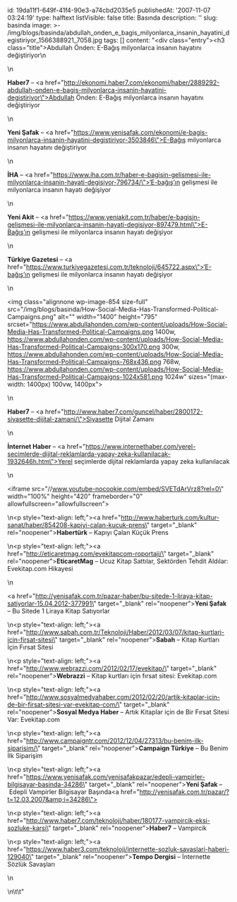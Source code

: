 id: 19da11f1-649f-41f4-90e3-a74cbd2035e5
publishedAt: '2007-11-07 03:24:19'
type: halftext
listVisible: false
title: Basında
description: ''
slug: basinda
image: >-
  /img/blogs/basinda/abdullah_onden_e_bagis_milyonlarca_insanin_hayatini_degistiriyor_1566388921_7058.jpg
tags: []
content: "<div class=\"entry\"><h3 class=\"title\">Abdullah Önden: E-Bağış milyonlarca insanın hayatını değiştiriyor</h3>\n<p></p>\n<p><strong>Haber7</strong> –&nbsp;<a href=\"http://ekonomi.haber7.com/ekonomi/haber/2889292-abdullah-onden-e-bagis-milyonlarca-insanin-hayatini-degistiriyor\">Abdullah Önden: E-Bağış milyonlarca insanın hayatını değiştiriyor</a></p>\n<p><strong>Yeni Şafak</strong> – <a href=\"https://www.yenisafak.com/ekonomi/e-bagis-milyonlarca-insanin-hayatini-degistiriyor-3503846\">E-Bağış milyonlarca insanın hayatını değiştiriyor</a></p>\n<p><strong>İHA</strong> – <a href=\"https://www.iha.com.tr/haber-e-bagisin-gelismesi-ile-milyonlarca-insanin-hayati-degisiyor-796734/\">‘E-bağış’ın gelişmesi ile milyonlarca insanın hayatı değişiyor</a></p>\n<p><strong>Yeni Akit</strong> – <a href=\"https://www.yeniakit.com.tr/haber/e-bagisin-gelismesi-ile-milyonlarca-insanin-hayati-degisiyor-897479.html\">E-Bağış’ın gelişmesi ile milyonlarca insanın hayatı değişiyor</a></p>\n<p><strong>Türkiye Gazetesi</strong> – <a href=\"https://www.turkiyegazetesi.com.tr/teknoloji/645722.aspx\">‘E-bağış’ın gelişmesi ile milyonlarca insanın hayatı değişiyor</a></p>\n<p><img class=\"alignnone wp-image-854 size-full\" src=\"/img/blogs/basinda/How-Social-Media-Has-Transformed-Political-Campaigns.png\" alt=\"\" width=\"1400\" height=\"795\" srcset=\"https://www.abdullahonden.com/wp-content/uploads/How-Social-Media-Has-Transformed-Political-Campaigns.png 1400w, https://www.abdullahonden.com/wp-content/uploads/How-Social-Media-Has-Transformed-Political-Campaigns-300x170.png 300w, https://www.abdullahonden.com/wp-content/uploads/How-Social-Media-Has-Transformed-Political-Campaigns-768x436.png 768w, https://www.abdullahonden.com/wp-content/uploads/How-Social-Media-Has-Transformed-Political-Campaigns-1024x581.png 1024w\" sizes=\"(max-width: 1400px) 100vw, 1400px\"></p>\n<p><strong>Haber7</strong> – <a href=\"http://www.haber7.com/guncel/haber/2800172-siyasette-dijital-zamani/\">Siyasette Dijital Zamanı</a></p>\n<p><strong>İnternet Haber</strong> –&nbsp;<a href=\"https://www.internethaber.com/yerel-secimlerde-dijital-reklamlarda-yapay-zeka-kullanilacak-1932646h.htm\">Yerel seçimlerde dijital reklamlarda yapay zeka kullanılacak</a></p>\n<p><iframe src=\"//www.youtube-nocookie.com/embed/SVETdArVrz8?rel=0\" width=\"100%\" height=\"420\" frameborder=\"0\" allowfullscreen=\"allowfullscreen\"></iframe></p>\n<p style=\"text-align: left;\"><a href=\"http://www.haberturk.com/kultur-sanat/haber/854208-kapiyi-calan-kucuk-prens\" target=\"_blank\" rel=\"noopener\"><strong>Habertürk</strong> – Kapıyı Çalan Küçük Prens</a></p>\n<p style=\"text-align: left;\"><a href=\"http://eticaretmag.com/evekitapcom-roportaji/\" target=\"_blank\" rel=\"noopener\"><strong>EticaretMag</strong> –&nbsp;Ucuz Kitap Sattılar, Sektörden Tehdit Aldılar: Evekitap.com Hikayesi</a></p>\n<p><a href=\"http://yenisafak.com.tr/pazar-haber/bu-sitede-1-liraya-kitap-satiyorlar-15.04.2012-377991\" target=\"_blank\" rel=\"noopener\"><strong>Yeni Şafak</strong> – Bu Sitede 1 Liraya Kitap Satıyorlar</a></p>\n<p style=\"text-align: left;\"><a href=\"http://www.sabah.com.tr/Teknoloji/Haber/2012/03/07/kitap-kurtlari-icin-firsat-sitesi\" target=\"_blank\" rel=\"noopener\"><strong>Sabah</strong> – Kitap Kurtları İçin Fırsat Sitesi</a></p>\n<p style=\"text-align: left;\"><a href=\"http://www.webrazzi.com/2012/02/17/evekitap/\" target=\"_blank\" rel=\"noopener\"><strong>Webrazzi</strong> –&nbsp;Kitap kurtları için fırsat sitesi: Evekitap.com</a></p>\n<p style=\"text-align: left;\"><a href=\"http://www.sosyalmedyahaber.com/2012/02/20/artik-kitaplar-icin-de-bir-firsat-sitesi-var-evekitap-com/\" target=\"_blank\" rel=\"noopener\"><strong>Sosyal Medya Haber</strong> –&nbsp;Artık Kitaplar için de Bir Fırsat Sitesi Var: Evekitap.com</a></p>\n<p style=\"text-align: left;\"><a href=\"http://www.campaigntr.com/2012/12/04/27313/bu-benim-ilk-siparisim/\" target=\"_blank\" rel=\"noopener\"><strong>Campaign Türkiye</strong> – Bu Benim İlk Siparişim</a></p>\n<p style=\"text-align: left;\"><a href=\"https://www.yenisafak.com/yenisafakpazar/edepli-vampirler-bilgisayar-basinda-34286\" target=\"_blank\" rel=\"noopener\"><strong>Yeni Şafak</strong> –&nbsp;Edepli Vampirler Bilgisayar Başında</a><a href=\"http://yenisafak.com.tr/pazar/?t=12.03.2007&amp;i=34286\"><br></a></p>\n<p style=\"text-align: left;\"><a href=\"http://www.haber7.com/teknoloji/haber/180177-vampircik-eksi-sozluke-karsi\" target=\"_blank\" rel=\"noopener\"><strong>Haber7</strong> – Vampircik</a></p>\n<p style=\"text-align: left;\"><a href=\"https://www.haber3.com/teknoloji/internette-sozluk-savaslari-haberi-129040\" target=\"_blank\" rel=\"noopener\"><strong>Tempo Dergisi</strong> – İnternette Sözlük Savaşları</a></p>\n<p></p>\n\t\t</div>"
